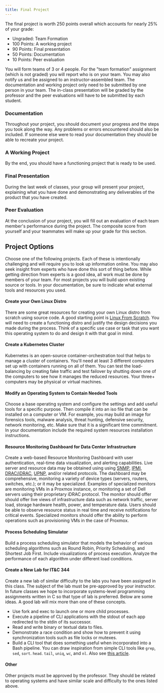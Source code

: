 ```yaml
---
title: Final Project
---
```


The final project is worth 250 points overall which accounts for nearly 25% of your grade:
* Ungraded: Team Formation
* 100 Points: A working project
* 90 Points: Final presentation
* 50 Points: Documentation
* 10 Points: Peer evaluation

You will form teams of 3 or 4 people. For the "team formation" assignment (which is not graded) you will report who is on your team. You may also notify us and be assigned to an instructor-assembled team. The documentation and working project only need to be submitted by one person in your team. The in-class presentation will be graded by the professor and the peer evaluations will have to be submitted by each student.

### Documentation
Throughout your project, you should document your progress and the steps you took along the way. Any problems or errors encountered should also be included. If someone else were to read your documentation they should be able to recreate your project.

### A Working Project
By the end, you should have a functioning project that is ready to be used.

### Final Presentation
During the last week of classes, your group will present your project, explaining what you have done and demonstrating any deliverables of the product that you have created.

### Peer Evaluation
At the conclusion of your project, you will fill out an evaluation of each team member's performance during the project. The composite score from yourself and your teammates will make up your grade for this section.

## Project Options
Choose one of the following projects. Each of these is intentionally challenging and will require you to look up information online. You may also seek insight from experts who have done this sort of thing before. While getting direction from experts is a good idea, all work must be done by members of your team. For most projects you will build upon existing source or tools. In your documentation, be sure to indicate what external tools and resources you used.

#### Create your Own Linux Distro
There are some great resources for creating your own Linux distro from scratch using source code. A good starting point is [Linux From Scratch](https://www.linuxfromscratch.org/). You will need to create a functioning distro and justify the design decisions you made during the process. Think of a specific use case or task that you want this operating system to do and design it with that goal in mind.

#### Create a Kubernetes Cluster
Kubernetes is an open-source container-orchestration tool that helps to manage a cluster of containers. You'll need at least 3 different computers set up with containers running on all of them. You can test the load-balancing by creating fake traffic and test failover by shutting down one of the computers to see how it manages the reduced resources. Your three+ computers may be physical or virtual machines.

#### Modify an Operating System to Contain Needed Tools
Choose a base operating system and configure the settings and add useful tools for a specific purpose. Then compile it into an iso file that can be installed on a computer or VM. For example, you may build an image for forensics tools, malware analysis, threat hunting, defensive security, network monitoring, etc. Make sure that it is a significant time commitment. In your documentation include the required system resources installation instructions.

#### Resource Monitoring Dashboard for Data Center Infrastructure
Create a web-based Resource Monitoring Dashboard with user authentication, real-time data visualization, and alerting capabilities. Live server and resource data may be obtained using  using [SNMP](https://en.wikipedia.org/wiki/Simple_Network_Management_Protocol), [IPMI](https://en.wikipedia.org/wiki/Intelligent_Platform_Management_Interface), [DRAC/iDRAC](https://en.wikipedia.org/wiki/Dell_DRAC), [UPNP](https://en.wikipedia.org/wiki/Universal_Plug_and_Play), and/or related protocols. The dashboard may be comprehensive, monitoring a variety of device types (servers, routers, switches, etc.); or it may be specialized. Examples of specialized monitors are monitoring VMs in a Proxmox instance, or monitoring a set of Dell servers using their proprietary iDRAC protocol. The monitor should offer should offer live views of infrastructure data such as network traffic, server load, storage hardware health, power, and temperature data. Users should be able to observe resource status in real time and receive notifications for critical events. Specialized monitors should offer the ability to perform operations such as provisioning VMs in the case of Proxmox.

#### Process Scheduling Simulator
Build a process scheduling simulator that models the behavior of various scheduling algorithms such as Round Robin, Priority Scheduling, and Shortest Job First. Include visualizations of process execution. Analyze the performance of each algorithm under different load conditions.

#### Create a New Lab for IT&C 344
Create a new lab of similar difficulty to the labs you have been assigned in this class. The subject of the lab must be pre-approved by your instructor. In future classes we hope to incorporate systems-level programming assignments written in C so that type of lab is preferred. Below are some ideas. A good lab will mix more than one of these concepts.

* Use fork and exec to launch one or more child processes.
* Execute a pipeline of CLI applications with the stdout of each app redirected to the stdin of its successor.
* Read and write binary or textual data to files.
* Demonstrate a race condition and show how to prevent it using synchronization tools such as file locks or mutexes.
* Build a CLI tool that does something useful when incorporated into a Bash pipeline. You can draw inspiration from simple CLI tools like `grep`, `sed`, `sort`. `head`. `tail`, `uniq`, `wc`, and `nl`. Also see [this article](https://www.geeksforgeeks.org/filters-in-linux).

#### Other
Other projects must be approved by the professor. They should be related to operating systems and have similar scale and difficulty to the ones listed above.

